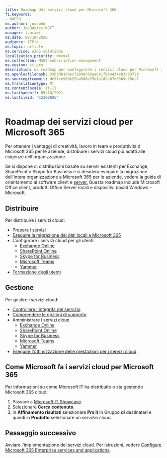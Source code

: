 ```yaml
---
title: Roadmap dei servizi cloud per Microsoft 365
f1.keywords:
- NOCSH
ms.author: josephd
author: JoeDavies-MSFT
manager: laurawi
ms.date: 08/10/2020
audience: ITPro
ms.topic: article
ms.service: o365-solutions
localization_priority: Normal
ms.collection: M365-subscription-management
ms.custom: it-pro
description: La roadmap per configurare i servizi cloud per Microsoft 365.
ms.openlocfilehash: 3303d91b5ec72090c69ae0b1fb14434e03c83729
ms.sourcegitcommit: de5fce90de22ba588e75e1a1d2e87e03b9e25ec7
ms.translationtype: MT
ms.contentlocale: it-IT
ms.lasthandoff: 05/10/2021
ms.locfileid: "52300026"
---
```

# <a name="cloud-services-roadmap-for-microsoft-365"></a>Roadmap dei servizi cloud per Microsoft 365

Per ottenere i vantaggi di creatività, lavoro in team e produttività di Microsoft 365 per le aziende, distribuire i servizi cloud più adatti alle esigenze dell'organizzazione.

Se si dispone di distribuzioni basate su server esistenti per Exchange, SharePoint o Skype for Business e si desidera eseguire la migrazione dell'intera organizzazione a Microsoft 365 per le aziende, vedere la guida di orientamento al software client e [server.](client-server-software-roadmap-microsoft-365.md) Questa roadmap include Microsoft Office client, prodotti Office Server locali e dispositivi basati Windows &ndash; Microsoft.

## <a name="deploy"></a>Distribuire

Per distribuire i servizi cloud:

- [Prepara i servizi](configure-services-and-applications.md)
- [Eseguire la migrazione dei dati locali a Microsoft 365](migrate-data-to-office-365.md)
- Configurare i servizi cloud per gli utenti
  - [Exchange Online](/Exchange/exchange-online)
  - [SharePoint Online](/sharepoint/sharepoint-online)
  - [Skype for Business](/SkypeForBusiness/skype-for-business-online)
  - [Microsoft Teams](/MicrosoftTeams/Teams-overview)
  - [Yammer](https://support.office.com/article/e1464355-1f97-49ac-b2aa-dd320b179dbe)
- [Formazione degli utenti](/office365/admin/admin-overview/get-started-with-office-365#training-resources-for-your-users)

## <a name="manage"></a>Gestione

Per gestire i servizi cloud: 

- [Controllare l'integrità del servizio](view-service-health.md)
- [Comprendere le opzioni di supporto](../business-video/get-help-support.md)
- Amministrare i servizi cloud
  - [Exchange Online](/Exchange/exchange-online)
  - [SharePoint Online](https://support.office.com/article/79eb0420-8cbd-4bcb-a90b-ddc7d3ab4b3a)
  - [Skype for Business](/SkypeForBusiness/skype-for-business-online)
  - [Microsoft Teams](//MicrosoftTeams/quality-of-experience-review-guide)
  - [Yammer](https://support.office.com/article/e1464355-1f97-49ac-b2aa-dd320b179dbe)
- [Eseguire l'ottimizzazione delle prestazioni per i servizi cloud](tune-microsoft-365-performance.md)

## <a name="how-microsoft-does-cloud-services-for-microsoft-365"></a>Come Microsoft fa i servizi cloud per Microsoft 365

Per informazioni su come Microsoft IT ha distribuito o sta gestendo Microsoft 365 cloud:

1. Passare a [Microsoft IT Showcase](https://www.microsoft.com/itshowcase).
2. Selezionare **Cerca contenuto**.
3. In **Affinamento risultati** selezionare **Pro it** in Gruppo **di** destinatari e quindi in **Prodotto** selezionare un servizio cloud.

## <a name="next-step"></a>Passaggio successivo

Avviare l'implementazione dei servizi cloud. Per istruzioni, vedere [Configure Microsoft 365 Enterprise services and applications](configure-services-and-applications.md).